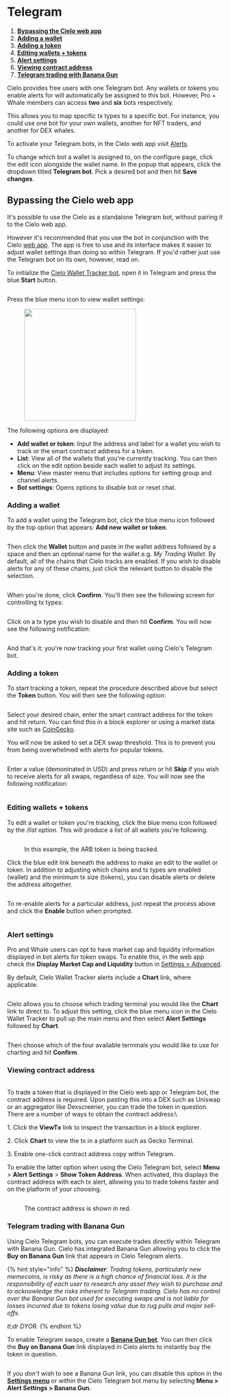 # Telegram

1. [**Bypassing the Cielo web app**](getting-started.md#bypassing-the-cielo-web-app)
2. [**Adding a wallet**](getting-started.md#adding-a-wallet)
3. [**Adding a token**](getting-started.md#adding-a-token)
4. [**Editing wallets + tokens**](getting-started.md#editing-wallets--tokens)
5. [**Alert settings**](getting-started.md#alert-settings)
6. [**Viewing contract address**](getting-started.md#viewing-contract-address)
7. [**Telegram trading with Banana Gun**](getting-started.md#telegram-trading-with-banana-gun)



Cielo provides free users with one Telegram bot. Any wallets or tokens you enable alerts for will automatically be assigned to this bot. However, Pro + Whale members can access **two** and **six** bots respectively.

This allows you to map specific tx types to a specific bot. For instance, you could use one bot for your own wallets, another for NFT traders, and another for DEX whales.

To activate your Telegram bots, in the Cielo web app visit [Alerts](https://app.cielo.finance/settings/alerts).

To change which bot a wallet is assigned to, on the configure page, click the edit icon alongside the wallet name. In the popup that appears, click the dropdown titled **Telegram bot**. Pick a desired bot and then hit **Save changes**.

## Bypassing the Cielo web app

It's possible to use the Cielo as a standalone Telegram bot, without pairing it to the Cielo web app.

However it's recommended that you use the bot in conjunction with the Cielo [web app](https://app.cielo.finance). The app is free to use and its interface makes it easier to adjust wallet settings than doing so within Telegram. If you'd rather just use the Telegram bot on its own, however, read on.

To initialize the [Cielo Wallet Tracker bot](https://t.me/evmtrackerbot), open it in Telegram and press the blue **Start** button.

<figure><img src="../.gitbook/assets/Screenshot 2024-09-12 at 14.36.28.png" alt=""><figcaption></figcaption></figure>

Press the blue menu icon to view wallet settings:

<figure><img src="../.gitbook/assets/Screenshot 2023-06-18 at 19.14.12.png" alt="" width="261"><figcaption></figcaption></figure>

The following options are displayed:

* **Add wallet or token**: Input the address and label for a wallet you wish to track or the smart contracxt address for a token.
* **List**: View all of the wallets that you're currently tracking. You can then click on the edit option beside each wallet to adjust its settings.
* **Menu**: View master menu that includes options for setting group and channel alerts.
* **Bot settings**: Opens options to disable bot or reset chat.



### Adding a wallet

To add a wallet using the Telegram bot, click the blue menu icon followed by the top option that appears: **Add new wallet or token**.

<figure><img src="../.gitbook/assets/Screenshot 2023-06-18 at 19.23.49.png" alt=""><figcaption></figcaption></figure>

Then click the **Wallet** button and paste in the wallet address followed by a space and then an optional name for the wallet e.g. _My Trading Wallet_. By default, all of the chains that Cielo tracks are enabled. If you wish to disable alerts for any of these chains, just click the relevant button to disable the selection.

<figure><img src="../.gitbook/assets/Screenshot 2024-09-12 at 14.46.35.png" alt=""><figcaption></figcaption></figure>

When you're done, click **Confirm**. You'll then see the following screen for controlling tx types:

<figure><img src="../.gitbook/assets/Screenshot 2023-06-18 at 19.27.13.png" alt=""><figcaption></figcaption></figure>

Click on a tx type you wish to disable and then hit **Confirm**. You will now see the following notification:

<figure><img src="../.gitbook/assets/Screenshot 2023-06-18 at 19.29.03.png" alt=""><figcaption></figcaption></figure>

And that's it: you're now tracking your first wallet using Cielo's Telegram bot.&#x20;

### Adding a token

To start tracking a token, repeat the procedure described above but select the **Token** button. You will then see the following option:

<figure><img src="../.gitbook/assets/Screenshot 2024-09-12 at 14.49.54 (1).png" alt=""><figcaption></figcaption></figure>

Select your desired chain, enter the smart contract address for the token and hit return. You can find this in a block explorer or using a market data site such as [CoinGecko](https://www.coingecko.com/).

You will now be asked to set a DEX swap threshold. This is to prevent you from being overwhelmed with alerts for popular tokens.

<figure><img src="../.gitbook/assets/Screenshot 2023-06-18 at 19.34.37.png" alt=""><figcaption></figcaption></figure>

Enter a value (demoninated in USD) and press return or hit **Skip** if you wish to receive alerts for all swaps, regardless of size. You will now see the following notification:

<figure><img src="../.gitbook/assets/Screenshot 2023-06-18 at 19.36.13.png" alt=""><figcaption></figcaption></figure>

### Editing wallets + tokens

To edit a wallet or token you're tracking, click the blue menu icon followed by the _/list_ option. This will produce a list of all wallets you're following.

<figure><img src="../.gitbook/assets/Screenshot 2023-06-18 at 19.47.25.png" alt=""><figcaption><p>In this example, the ARB token is being tracked.</p></figcaption></figure>

Click the blue edit link beneath the address to make an edit to the wallet or token. In addition to adjusting which chains and tx types are enabled (wallet) and the minimum tx size (tokens), you can disable alerts or delete the address altogether.

<figure><img src="../.gitbook/assets/Screenshot 2023-06-18 at 19.49.33.png" alt=""><figcaption></figcaption></figure>

&#x20;To re-enable alerts for a particular address, just repeat the process above and click the **Enable** button when prompted.&#x20;

<figure><img src="../.gitbook/assets/Screenshot 2023-06-18 at 19.50.39.png" alt=""><figcaption></figcaption></figure>

### Alert settings

Pro and Whale users can opt to have market cap and liquidity information displayed in bot alerts for token swaps. To enable this, in the web app check the **Display Market Cap and Liquidity** button in [Settings > Advanced](https://app.cielo.finance/settings/advanced).

By default, Cielo Wallet Tracker alerts include a **Chart** link, where applicable.

<figure><img src="../.gitbook/assets/Screenshot 2023-06-19 at 14.47.30.png" alt=""><figcaption></figcaption></figure>

Cielo allows you to choose which trading terminal you would like the **Chart** link to direct to. To adjust this setting, click the blue menu icon in the Cielo Wallet Tracker to pull up the main menu and then select **Alert Settings** followed by **Chart**.

<figure><img src="../.gitbook/assets/Screenshot 2023-06-19 at 14.50.02.png" alt=""><figcaption></figcaption></figure>

Then choose which of the four available terminals you would like to use for charting and hit **Confirm**.



### Viewing contract address

\
To trade a token that is displayed in the Cielo web app or Telegram bot, the contract address is required. Upon pasting this into a DEX such as Uniswap or an aggregator like Dexscreener, you can trade the token in question. There are a number of ways to obtain the contract address:\


1\. Click the **ViewTx** link to inspect the transaction in a block explorer.

2\. Click **Chart** to view the tx in a platform such as Gecko Terminal.

3\. Enable one-click contract address copy within Telegram.



To enable the latter option when using the Cielo Telegram bot, select **Menu** > **Alert Settings** > **Show Token Address**. When activated, this displays the contract address with each tx alert, allowing you to trade tokens faster and on the platform of your choosing.

<figure><img src="../.gitbook/assets/Screenshot 2023-08-28 at 11.52.29.png" alt=""><figcaption><p>The contract address is shown in red.</p></figcaption></figure>

### Telegram trading with Banana Gun

Using Cielo Telegram bots, you can execute trades directly within Telegram with Banana Gun. Cielo has integrated Banana Gun allowing you to click the **Buy on Banana Gun** link that appears in Cielo Telegram alerts.

{% hint style="info" %}
_**Disclaimer**: Trading tokens, particularly new memecoins, is risky as there is a high chance of financial loss. It is the responsibility of each user to research any asset they wish to purchase and to acknowledge the risks inherent to Telegram trading. Cielo has no control over the Banana Gun bot used for executing swaps and is not liable for losses incurred due to tokens losing value due to rug pulls and major sell-offs._

_tl;dr DYOR._
{% endhint %}

To enable Telegram swaps, create a [**Banana Gun bot**](https://t.me/BananaGunRegister\_bot). You can then click the **Buy on Banana Gun** link displayed in Cielo alerts to instantly buy the token in question.

<figure><img src="../.gitbook/assets/Screenshot 2024-08-14 at 14.14.18.png" alt=""><figcaption></figcaption></figure>

If you _don't_ wish to see a Banana Gun link, you can disable this option in the [**Settings menu**](https://app.cielo.finance/settings/advanced) or within the Cielo Telegram bot menu by selecting **Menu > Alert Settings > Banana Gun**.
